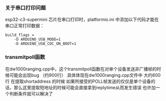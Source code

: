 ### 关于串口打印问题
esp32-c3-supermini 芯片在串口打印时，platformio.ini 中添加以下代码才能在串口正常打印数据：

```
build_flags = 
	-D ARDUINO_USB_MODE=1
	-D ARDUINO_USB_CDC_ON_BOOT=1 
```
### transmitpoll函数
在dw1000ranging.cpp中，这个transmitpoll函数在对单个设备发送非广播帧的时候可能会出现bug （约900行）
具体体现在dw1000ranging.cpp文件中 大约600行 在提取shortaddress 的时候 如果所接受的POLL帧发送的仅仅是单个设备的话，那么这里提取短地址的时候可能会直接拿到replytime从而发生错误 也许加一个判断条件就可以解决了